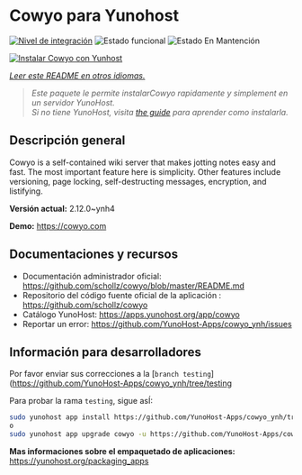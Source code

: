 <!--
Este archivo README esta generado automaticamente<https://github.com/YunoHost/apps/tree/master/tools/readme_generator>
No se debe editar a mano.
-->

# Cowyo para Yunohost

[![Nivel de integración](https://dash.yunohost.org/integration/cowyo.svg)](https://dash.yunohost.org/appci/app/cowyo) ![Estado funcional](https://ci-apps.yunohost.org/ci/badges/cowyo.status.svg) ![Estado En Mantención](https://ci-apps.yunohost.org/ci/badges/cowyo.maintain.svg)

[![Instalar Cowyo con Yunhost](https://install-app.yunohost.org/install-with-yunohost.svg)](https://install-app.yunohost.org/?app=cowyo)

*[Leer este README en otros idiomas.](./ALL_README.md)*

> *Este paquete le permite instalarCowyo rapidamente y simplement en un servidor YunoHost.*  
> *Si no tiene YunoHost, visita [the guide](https://yunohost.org/install) para aprender como instalarla.*

## Descripción general

Cowyo is a self-contained wiki server that makes jotting notes easy and fast. The most important feature here is simplicity. Other features include versioning, page locking, self-destructing messages, encryption, and listifying.


**Versión actual:** 2.12.0~ynh4

**Demo:** <https://cowyo.com>
## Documentaciones y recursos

- Documentación administrador oficial: <https://github.com/schollz/cowyo/blob/master/README.md>
- Repositorio del código fuente oficial de la aplicación : <https://github.com/schollz/cowyo>
- Catálogo YunoHost: <https://apps.yunohost.org/app/cowyo>
- Reportar un error: <https://github.com/YunoHost-Apps/cowyo_ynh/issues>

## Información para desarrolladores

Por favor enviar sus correcciones a la [`branch testing`](https://github.com/YunoHost-Apps/cowyo_ynh/tree/testing

Para probar la rama `testing`, sigue asÍ:

```bash
sudo yunohost app install https://github.com/YunoHost-Apps/cowyo_ynh/tree/testing --debug
o
sudo yunohost app upgrade cowyo -u https://github.com/YunoHost-Apps/cowyo_ynh/tree/testing --debug
```

**Mas informaciones sobre el empaquetado de aplicaciones:** <https://yunohost.org/packaging_apps>

